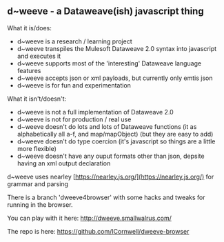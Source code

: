 ## d\~weeve - a Dataweave(ish) javascript thing ##

What it is/does:

* d\~weeve is a research / learning project
* d\~weeve transpiles the Mulesoft Dataweave 2.0 syntax into javascript and executes it
* d\~weeve supports most of the 'interesting' Dataweave language features 
* d\~weeve accepts json or xml payloads, but currently only emtis json
* d\~weeve is for fun and experimentation

What it isn't/doesn't:

* d\~weeve is not a full implementation of Dataweave 2.0
* d\~weeve is not for production / real use
* d\~weeve doesn't do lots and lots of Dataweave functions (it as alphabetically all a-f, and map/mapObject) (but they are easy to add)
* d\~weeve doesn't do type coercion (it's javascript so things are a little more flexible)
* d\~weeve doesn't have any ouput formats other than json, depsite having an xml output declaration

d\~weeve uses nearley [https://nearley.js.org/](https://nearley.js.org/) for grammar and parsing

There is a branch 'dweeve4browser' with some hacks and tweaks for running in the browser.

You can play with it here: http://dweeve.smallwalrus.com/

The repo is here: https://github.com/ICornwell/dweeve-browser
